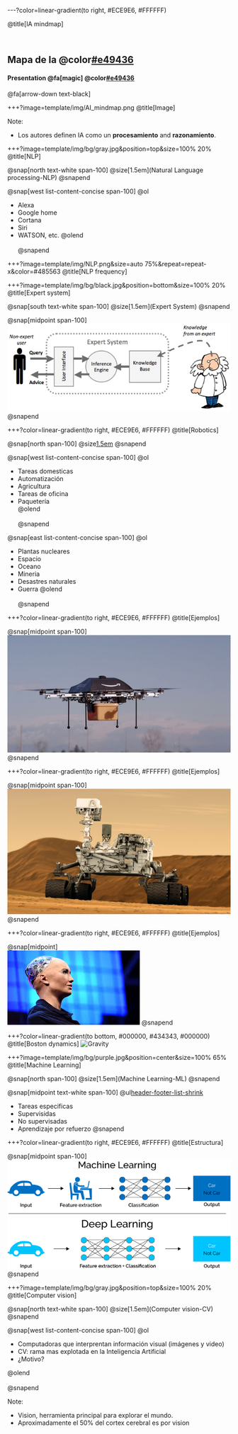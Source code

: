 ---?color=linear-gradient(to right, #ECE9E6, #FFFFFF)

@title[IA mindmap]

<br>

## Mapa de la @color[#e49436](IA)
#### Presentation @fa[magic] @color[#e49436](Magic)

@fa[arrow-down text-black]


+++?image=template/img/AI_mindmap.png
@title[Image]

Note:

- Los autores definen IA como un **procesamiento** and **razonamiento**.


+++?image=template/img/bg/gray.jpg&position=top&size=100% 20%
@title[NLP]

@snap[north text-white span-100]
@size[1.5em](Natural Language processing-NLP)
@snapend

@snap[west list-content-concise span-100]
@ol
- Alexa
- Google home
- Cortana
- Siri
- WATSON, etc.
@olend
<br><br>
@snapend

+++?image=template/img/NLP.png&size=auto 75%&repeat=repeat-x&color=#485563
@title[NLP frequency]

+++?image=template/img/bg/black.jpg&position=bottom&size=100% 20%
@title[Expert system]

@snap[south text-white span-100]
@size[1.5em](Expert System)
@snapend

@snap[midpoint span-100]
<br>
![DATAFLOW](template/img/Expert_system.png)
@snapend


+++?color=linear-gradient(to right, #ECE9E6, #FFFFFF)
@title[Robotics]

@snap[north span-100]
@size[1.5em](Robotics)
@snapend


@snap[west list-content-concise span-100]
@ol
- Tareas domesticas
- Automatización
- Agricultura
- Tareas de oficina
- Paquetería  
@olend
<br><br>
@snapend

@snap[east list-content-concise span-100]
@ol
- Plantas nucleares
- Espacio
- Oceano
- Mineria
- Desastres naturales
- Guerra
@olend
<br><br>
@snapend

+++?color=linear-gradient(to right, #ECE9E6, #FFFFFF)
@title[Ejemplos]

@snap[midpoint span-100]
<br>
![DATAFLOW](template/img/Drone.jpg)
@snapend

+++?color=linear-gradient(to right, #ECE9E6, #FFFFFF)
@title[Ejemplos]

@snap[midpoint span-100]
<br>
![DATAFLOW](template/img/Space_robot.jpg)
@snapend



+++?color=linear-gradient(to right, #ECE9E6, #FFFFFF)
@title[Ejemplos]

@snap[midpoint]
<br>
![DATAFLOW](template/img/sophia.jpg)
@snapend


+++?color=linear-gradient(to bottom, #000000, #434343,  #000000)
@title[Boston dynamics]
![Gravity](https://www.youtube.com/embed/LikxFZZO2sk)


+++?image=template/img/bg/purple.jpg&position=center&size=100% 65%
@title[Machine Learning]

@snap[north span-100]
@size[1.5em](Machine Learning-ML)
@snapend

@snap[midpoint text-white span-100]
@ul[header-footer-list-shrink](false)
- Tareas especificas
- Supervisidas
- No supervisadas
- Aprendizaje por refuerzo
@snapend

+++?color=linear-gradient(to right, #ECE9E6, #FFFFFF)
@title[Estructura]

@snap[midpoint span-100]
<br>
![DATAFLOW](template/img/ML.png)
@snapend



+++?image=template/img/bg/gray.jpg&position=top&size=100% 20%
@title[Computer vision]

@snap[north text-white span-100]
@size[1.5em](Computer vision-CV)
@snapend

@snap[west list-content-concise span-100]
@ol
- Computadoras que interprentan información visual (imágenes y video)
- CV: rama mas explotada en la Inteligencia Artificial
- ¿Motivo?

@olend
<br><br>
@snapend


Note:

- Vision, herramienta principal para explorar el mundo.
- Aproximadamente el 50% del cortex cerebral es por vision
